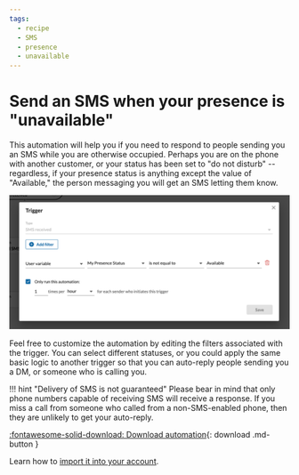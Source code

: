 ```yaml
---
tags:
  - recipe
  - SMS
  - presence
  - unavailable
---
```


# Send an SMS when your presence is "unavailable"

This automation will help you if you need to respond to people sending you an SMS while you are otherwise occupied. Perhaps you are on the phone with another customer, or your status has been set to "do not disturb" -- regardless, if your presence status is anything except the value of "Available," the person messaging you will get an SMS letting them know. 

![Presence filter](../img/presence-filter.png)

Feel free to customize the automation by editing the filters associated with the trigger. You can select different statuses, or you could apply the same basic logic to another trigger so that you can auto-reply people sending you a DM, or someone who is calling you. 

!!! hint "Delivery of SMS is not guaranteed"
    Please bear in mind that only phone numbers capable of receiving SMS will receive a response. If you miss a call from someone who called from a non-SMS-enabled phone, then they are unlikely to get your auto-reply. 

[:fontawesome-solid-download: Download automation](unavailable.json){: download .md-button }

Learn how to [import it into your account](../user-guide.md#importing-automations). 


